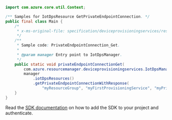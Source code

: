 ```java
import com.azure.core.util.Context;

/** Samples for IotDpsResource GetPrivateEndpointConnection. */
public final class Main {
    /*
     * x-ms-original-file: specification/deviceprovisioningservices/resource-manager/Microsoft.Devices/stable/2021-10-15/examples/DPSGetPrivateEndpointConnection.json
     */
    /**
     * Sample code: PrivateEndpointConnection_Get.
     *
     * @param manager Entry point to IotDpsManager.
     */
    public static void privateEndpointConnectionGet(
        com.azure.resourcemanager.deviceprovisioningservices.IotDpsManager manager) {
        manager
            .iotDpsResources()
            .getPrivateEndpointConnectionWithResponse(
                "myResourceGroup", "myFirstProvisioningService", "myPrivateEndpointConnection", Context.NONE);
    }
}
```

Read the [SDK documentation](https://github.com/Azure/azure-sdk-for-java/blob/azure-resourcemanager-deviceprovisioningservices_1.1.0-beta.1/sdk/deviceprovisioningservices/azure-resourcemanager-deviceprovisioningservices/README.md) on how to add the SDK to your project and authenticate.
